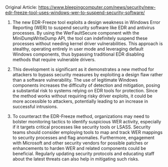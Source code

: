 Original Article: https://www.bleepingcomputer.com/news/security/new-edr-freeze-tool-uses-windows-wer-to-suspend-security-software/

1) The new EDR-Freeze tool exploits a design weakness in Windows Error Reporting (WER) to suspend security software like EDR and antivirus processes. By using the WerFaultSecure component with the MiniDumpWriteDump API, the tool can indefinitely suspend these processes without needing kernel driver vulnerabilities. This approach is stealthy, operating entirely in user mode and leveraging default Windows components, thus bypassing traditional EDR disabling methods that require vulnerable drivers.

2) This development is significant as it demonstrates a new method for attackers to bypass security measures by exploiting a design flaw rather than a software vulnerability. The use of legitimate Windows components increases the difficulty of detection and mitigation, posing a substantial risk to systems relying on EDR tools for protection. Since the method works without requiring risky driver exploits, it could be more accessible to attackers, potentially leading to an increase in successful intrusions.

3) To counteract the EDR-Freeze method, organizations may need to bolster monitoring tactics to identify suspicious WER activity, especially if it targets critical processes like security tools or LSASS. Security teams should consider employing tools to map and track WER mappings to security processes and flag anomalies. Furthermore, engagement with Microsoft and other security vendors for possible patches or enhancements to harden WER and related components could be beneficial. Regularly updating security protocols and educating staff about the latest threats can also help in mitigating such risks.
